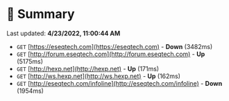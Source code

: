 # 📖 Summary
Last updated: **4/23/2022, 11:00:44 AM**

- `GET` [https://eseqtech.com](https://eseqtech.com) - **Down** (3482ms)
- `GET` [http://forum.eseqtech.com](http://forum.eseqtech.com) - **Up** (5175ms)
- `GET` [http://hexp.net](http://hexp.net) - **Up** (171ms)
- `GET` [http://ws.hexp.net](http://ws.hexp.net) - **Up** (162ms)
- `GET` [http://eseqtech.com/infoline](http://eseqtech.com/infoline) - **Down** (1954ms)
